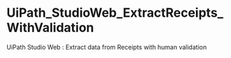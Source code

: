 # UiPath_StudioWeb_ExtractReceipts_WithValidation
UiPath Studio Web : Extract data from Receipts with human validation

